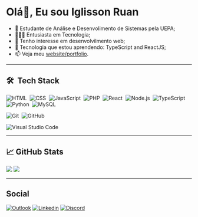 # Olá👋, Eu sou Iglisson Ruan

- 📖 Estudante de Análise e Desenvolimento de Sistemas pela UEPA;
- 👨🏼‍💻 Entusiasta em Tecnologia;
- 👀 Tenho interesse em desenvolvilmento web;
- 🌱 Tecnologia que estou aprendendo: TypeScript and ReactJS;
- 📫 Veja meu [website/portfolio](https://iglisson.github.io).

---

## 🛠 &nbsp;Tech Stack

![HTML](https://img.shields.io/badge/-HTML-05122A?style=flat&logo=HTML5)&nbsp;
![CSS](https://img.shields.io/badge/-CSS-05122A?style=flat&logo=CSS3&logoColor=1572B6)&nbsp;
![JavaScript](https://img.shields.io/badge/-JavaScript-05122A?style=flat&logo=javascript)&nbsp;
![PHP](https://img.shields.io/badge/-PHP-05122A?style=flat&logo=php)&nbsp;
![React](https://img.shields.io/badge/-React-05122A?style=flat&logo=react)&nbsp;
![Node.js](https://img.shields.io/badge/-Node.js-05122A?style=flat&logo=node.js)&nbsp;
![TypeScript](https://img.shields.io/badge/-TypeScript-05122A?style=flat&logo=TypeScript)
![Python](https://img.shields.io/badge/-Python-05122A?style=flat&logo=Python)&nbsp;
![MySQL](https://img.shields.io/badge/-MySQL-05122A?style=flat&logo=MySQL)&nbsp;

![Git](https://img.shields.io/badge/-Git-05122A?style=flat&logo=git)&nbsp;
![GitHub](https://img.shields.io/badge/-GitHub-05122A?style=flat&logo=github)&nbsp;

![Visual Studio Code](https://img.shields.io/badge/-Visual%20Studio%20Code-05122A?style=flat&logo=visual-studio-code&logoColor=007ACC)&nbsp;

---

## &#x1f4c8; GitHub Stats

![](https://github-readme-stats.vercel.app/api/top-langs/?username=iglisson&layout=compact&langs_count=7&theme=radical)
![](https://github-readme-stats.vercel.app/api?username=iglisson&show_icons=true&theme=radical&include_all_commits=true&count_private=true)

---

## Social

[![Outlook](https://img.shields.io/badge/Microsoft_Outlook-0078D4?style=for-the-badge&logo=microsoft-outlook&logoColor=white)](iglioliveira87@outlook.com)
[![Linkedin](https://img.shields.io/badge/-LinkedIn-%230077B5?style=for-the-badge&logo=linkedin&logoColor=white)](https://br.linkedin.com/in/iglisson-ruan)
[![Discord](https://img.shields.io/badge/Discord-7289DA?style=for-the-badge&logo=discord&logoColor=white)](https://discord.com/users/Isnoglis#0560)